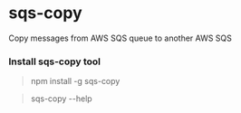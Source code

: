 # sqs-copy
Copy messages from AWS SQS queue to another AWS SQS


### Install sqs-copy tool

> npm install -g sqs-copy

> sqs-copy --help
